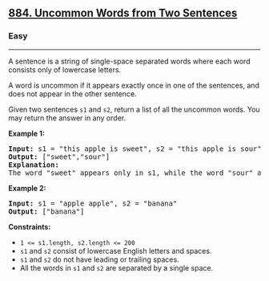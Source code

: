 <h2><a href="https://leetcode.com/problems/uncommon-words-from-two-sentences">884. Uncommon Words from Two Sentences</a></h2>
<h3>Easy</h3>
<hr>
<p>A sentence is a string of single-space separated words where each word consists only of lowercase letters.</p>
<p>A word is uncommon if it appears exactly once in one of the sentences, and does not appear in the other sentence.</p>
<p>Given two sentences <code>s1</code> and <code>s2</code>, return a list of all the uncommon words. You may return the answer in any order.</p>

<p><strong>Example 1:</strong></p>
<pre>
<strong>Input:</strong> s1 = "this apple is sweet", s2 = "this apple is sour"
<strong>Output:</strong> ["sweet","sour"]
<strong>Explanation:</strong>
The word "sweet" appears only in s1, while the word "sour" appears only in s2.
</pre>

<p><strong>Example 2:</strong></p>
<pre>
<strong>Input:</strong> s1 = "apple apple", s2 = "banana"
<strong>Output:</strong> ["banana"]
</pre>

<p><strong>Constraints:</strong></p>
<ul>
<li><code>1 <= s1.length, s2.length <= 200</code></li>
<li><code>s1</code> and <code>s2</code> consist of lowercase English letters and spaces.</li>
<li><code>s1</code> and <code>s2</code> do not have leading or trailing spaces.</li>
<li>All the words in <code>s1</code> and <code>s2</code> are separated by a single space.</li>
</ul>
